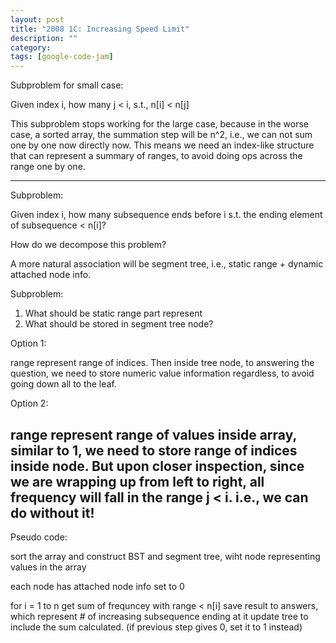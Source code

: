 ```yaml
---
layout: post
title: "2008 1C: Increasing Speed Limit"
description: ""
category: 
tags: [google-code-jam]
---
```


Subproblem for small case:

  Given index i, how many j < i, s.t., n[i] < n[j]

This subproblem stops working for the large case, because in the worse case, a sorted array, the summation step will be n^2, i.e., we can not sum one by one
now directly now. This means we need an index-like structure that can represent a summary of ranges, to avoid doing ops across the range one
by one.

-------
Subproblem: 
  
  Given index i, how many subsequence ends before i s.t. the ending element of subsequence < n[i]?

How do we decompose this problem?

A more natural association will be segment tree, i.e., static range + dynamic attached node info. 

Subproblem: 

  1. What should be static range part represent
  2. What should be stored in segment tree node?

Option 1:

range represent range of indices. Then inside tree node, to answering the question, we need to store numeric value information regardless,
to avoid going down all to the leaf.

Option 2:

range represent range of values inside array, similar to 1, we need to store range of indices inside node. But upon closer inspection,
since we are wrapping up from left to right, all frequency will fall in the range j < i. i.e., we can do without it!
------

Pseudo code:

sort the array and construct BST and segment tree, wiht node representing values in the array

each node has attached node info set to 0

for i = 1 to n
      get sum of frequncey with range < n[i]
      save result to answers, which represent # of increasing subsequence ending at it
      update tree to include the sum calculated. (if previous step gives 0, set it to 1 instead)

 
